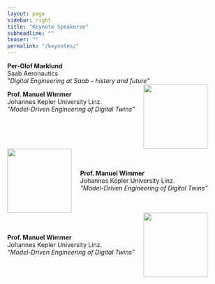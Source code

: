 ```yaml
---
layout: page
sidebar: right
title: "Keynote Speakerse"
subheadline: ""
teaser: ""
permalink: "/keynotes/"
---
```



<div style="clear: both;">
  <div style="float: left; margin-right 1em;">
    <img src="{{ site.urlimg }}/perolofmarklund.jpg" alt="" hspace="20">
  </div>
  <div>
      <b>Per-Olof Marklund</b><br>
    Saab Aeronautics<br>
    <i>"Digital Engineering at Saab – history and future"</i>
  </div>
</div>



<div style="clear: both;">
  <div style="float: left; margin-right 1em;">
  <p vertical-align="middle">
      <b>Prof. Manuel Wimmer</b><br>
    Johannes Kepler University Linz.<br>
    <i>"Model-Driven Engineering of Digital Twins"</i>
	</p>
  </div>
  <div>
      <img src="{{ site.urlimg }}/manuelwimmer.jpg" alt="" width="147" hspace="20" vertical-align="middle">
  </div>
</div>


<div style="display: flex; align-items: center; gap: 20px;">
    <img src="{{ site.urlimg }}/manuelwimmer.jpg" alt="" style="width: 147; height: auto;">
    <div style="max-width: 400px;">
        <p><b>Prof. Manuel Wimmer</b><br>
    Johannes Kepler University Linz.<br>
    <i>"Model-Driven Engineering of Digital Twins"</i></p>
    </div>
</div>

<div style="display: flex; align-items: center; gap: 20px;">
    <div style="max-width: 400px;">
        <p><b>Prof. Manuel Wimmer</b><br>
    Johannes Kepler University Linz.<br>
    <i>"Model-Driven Engineering of Digital Twins"</i></p>
    </div>
	<img src="{{ site.urlimg }}/manuelwimmer.jpg" alt="" style="width: 147; height: auto;">
</div>